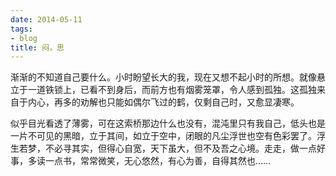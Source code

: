 ```yaml
---
date: 2014-05-11
tags:
- blog
title: 闷，思
---
```


渐渐的不知道自己要什么。小时盼望长大的我，现在又想不起小时的所想。就像悬立于一道铁锁上，已看不到身后，而前方也有烟雾笼罩，令人感到孤独。这孤独来自于内心，再多的劝解也只能如偶尔飞过的鹤，仅剩自己时，又愈显凄寒。
<!--more-->

似乎目光看透了薄雾，可在这索桥那边什么也没有，混沌里只有我自己，低头也是一片不可见的黑暗，立于其间，如立于空中，闭眼的凡尘浮世也空有色彩罢了。浮生若梦，不必寻其实，但得心自宽，天下虽大，但不及吾之心境。走走，做一点好事，多读一点书，常常微笑，无心悠然，有心为善，自得其然也……
